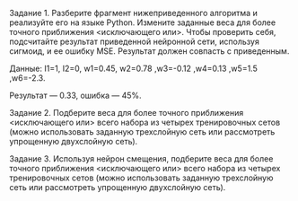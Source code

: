 Задание 1. Разберите фрагмент нижеприведенного алгоритма и реализуйте его на языке Python. Измените заданные веса для более точного приближения <исключающего или>.
Чтобы проверить себя, подсчитайте результат приведенной нейронной сети, используя сигмоид, и ее ошибку MSE. Результат должен совпасть с приведенным.

Данные: I1=1, I2=0, w1=0.45, w2=0.78 ,w3=-0.12 ,w4=0.13 ,w5=1.5 ,w6=-2.3.

Результат — 0.33, ошибка — 45%.

Задание 2. Подберите веса для более точного приближения <исключающего или> всего набора из четырех тренировочных сетов (можно использовать заданную трехслойную сеть или рассмотреть упрощенную двухслойную сеть).

Задание 3. Используя нейрон смещения, подберите веса для более точного приближения <исключающего или> всего набора из четырех тренировочных сетов (можно использовать заданную трехслойную сеть или рассмотреть упрощенную двухслойную сеть).
